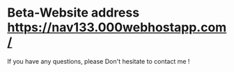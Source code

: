 # Beta-Website address https://nav133.000webhostapp.com/

If you have any questions, please Don't hesitate to contact me !
